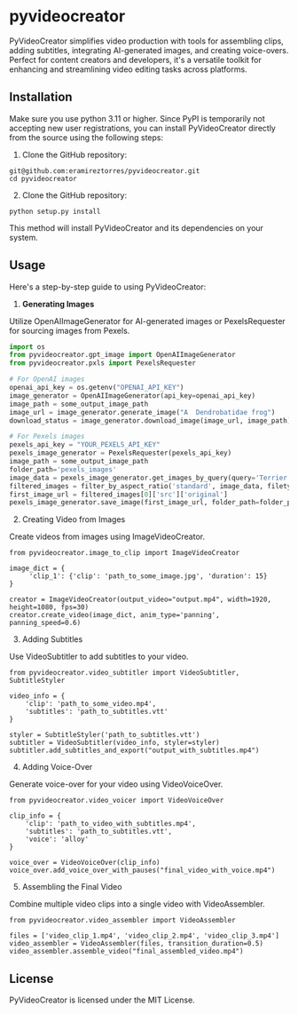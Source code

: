 # pyvideocreator
PyVideoCreator simplifies video production with tools for assembling clips, adding subtitles, integrating AI-generated images, and creating voice-overs. Perfect for content creators and developers, it's a versatile toolkit for enhancing and streamlining video editing tasks across platforms.


## Installation

Make sure you use python 3.11 or higher.
Since PyPI is temporarily not accepting new user registrations, you can install PyVideoCreator directly from the source using the following steps:
1. Clone the GitHub repository:
```
git@github.com:eramireztorres/pyvideocreator.git
cd pyvideocreator
```
2. Clone the GitHub repository:
```
python setup.py install
```

This method will install PyVideoCreator and its dependencies on your system.

## Usage

Here's a step-by-step guide to using PyVideoCreator:

1. **Generating Images**

Utilize OpenAIImageGenerator for AI-generated images or PexelsRequester for sourcing images from Pexels.

```python
import os
from pyvideocreator.gpt_image import OpenAIImageGenerator
from pyvideocreator.pxls import PexelsRequester

# For OpenAI images
openai_api_key = os.getenv("OPENAI_API_KEY")
image_generator = OpenAIImageGenerator(api_key=openai_api_key)
image_path = some_output_image_path
image_url = image_generator.generate_image("A  Dendrobatidae frog")
download_status = image_generator.download_image(image_url, image_path)

# For Pexels images
pexels_api_key = "YOUR_PEXELS_API_KEY"
pexels_image_generator = PexelsRequester(pexels_api_key)
image_path = some_output_image_path
folder_path='pexels_images'
image_data = pexels_image_generator.get_images_by_query(query='Terrier Dog')
filtered_images = filter_by_aspect_ratio('standard', image_data, filetype="photos")
first_image_url = filtered_images[0]['src']['original'] 
pexels_image_generator.save_image(first_image_url, folder_path=folder_path, filename=image_path)
```

2. Creating Video from Images

Create videos from images using ImageVideoCreator.
```
from pyvideocreator.image_to_clip import ImageVideoCreator

image_dict = {
     'clip_1': {'clip': 'path_to_some_image.jpg', 'duration': 15}
}

creator = ImageVideoCreator(output_video="output.mp4", width=1920, height=1080, fps=30)
creator.create_video(image_dict, anim_type='panning', panning_speed=0.6)

```

3. Adding Subtitles

Use VideoSubtitler to add subtitles to your video.
```
from pyvideocreator.video_subtitler import VideoSubtitler, SubtitleStyler

video_info = {
    'clip': 'path_to_some_video.mp4',
    'subtitles': 'path_to_subtitles.vtt'
}

styler = SubtitleStyler('path_to_subtitles.vtt')
subtitler = VideoSubtitler(video_info, styler=styler)
subtitler.add_subtitles_and_export("output_with_subtitles.mp4")
```

4. Adding Voice-Over

Generate voice-over for your video using VideoVoiceOver.
```
from pyvideocreator.video_voicer import VideoVoiceOver

clip_info = {
    'clip': 'path_to_video_with_subtitles.mp4',
    'subtitles': 'path_to_subtitles.vtt',
    'voice': 'alloy'
}

voice_over = VideoVoiceOver(clip_info)
voice_over.add_voice_over_with_pauses("final_video_with_voice.mp4")

```

5. Assembling the Final Video

Combine multiple video clips into a single video with VideoAssembler.
```
from pyvideocreator.video_assembler import VideoAssembler

files = ['video_clip_1.mp4', 'video_clip_2.mp4', 'video_clip_3.mp4']
video_assembler = VideoAssembler(files, transition_duration=0.5)
video_assembler.assemble_video("final_assembled_video.mp4")

```

## License

PyVideoCreator is licensed under the MIT License.